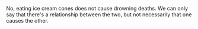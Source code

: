 No, eating ice cream cones does not cause drowning deaths. We can only say that
there's a relationship between the two, but not necessarily that one causes the
other.
